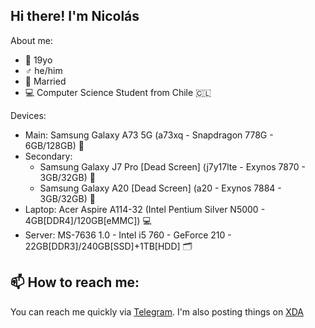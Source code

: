 ## Hi there! I'm Nicolás

About me:
- 📆 19yo
- ♂️ he/him
- 💍 Married
- 💻 Computer Science Student from Chile 🇨🇱

Devices:
- Main: Samsung Galaxy A73 5G (a73xq - Snapdragon 778G - 6GB/128GB) 📱
- Secondary:
  * Samsung Galaxy J7 Pro [Dead Screen] (j7y17lte - Exynos 7870 - 3GB/32GB) 📱
  * Samsung Galaxy A20 [Dead Screen] (a20 - Exynos 7884 - 3GB/32GB) 📱
- Laptop: Acer Aspire A114-32 (Intel Pentium Silver N5000 - 4GB[DDR4]/120GB[eMMC]) 💻
- Server: MS-7636 1.0 - Intel i5 760 - GeForce 210 - 22GB[DDR3]/240GB[SSD]+1TB[HDD] 🗂️

## 📫 How to reach me:
You can reach me quickly via [Telegram](https://t.me/ngdplnk).
I'm also posting things on [XDA](https://xdaforums.com/m/ngdpl-nk.12569749/)
